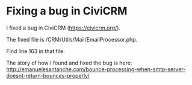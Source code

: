 # Fixing a bug in CiviCRM

I fixed a bug in CiviCRM (https://civicrm.org/).

The fixed file is /CRM/Utils/Mail/EmailProcessor.php.

Find line 163 in that file.

The story of how I found and fixed the bug is here: http://emanuelesantanche.com/bounce-processing-when-smtp-server-doesnt-return-bounces-properly/
